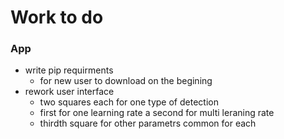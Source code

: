 # Work to do
### App
- write pip requirments
  - for new user to download on the begining
- rework user interface
  - two squares each for one type of detection
  - first for one learning rate a second for multi leraning rate
  - thirdth square for other parametrs common for each